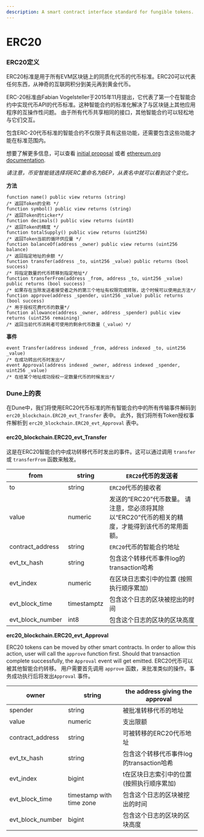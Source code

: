 ```yaml
---
description: A smart contract interface standard for fungible tokens.
---
```


# ERC20

### **ERC20定义**

ERC20标准是用于所有EVM区块链上的同质化代币的代币标准。ERC20可以代表任何东西，从神奇的互联网积分到美元再到黄金代币。

ERC-20标准由Fabian Vogelsteller于2015年11月提出，它代表了第一个在智能合约中实现代币API的代币标准。这种智能合约的标准化解决了与区块链上其他应用程序的互操作性问题。 由于所有代币共享相同的接口，其他智能合约可以轻松地与它们交互。

包含ERC-20代币标准的智能合约不仅限于具有这些功能，还需要包含这些功能才能在标准范围内。

想要了解更多信息，可以查看 [initial proposal](https://eips.ethereum.org/EIPS/eip-20) 或者 [ethereum.org documentation](https://ethereum.org/en/developers/docs/standards/tokens/erc-20).

_请注意，币安智能链选择将ERC重命名为BEP，从表名中就可以看到这个变化。_

**方法**

```solidity
function name() public view returns (string) 
/* 返回Token的全称 */
function symbol() public view returns (string) 
/* 返回Token的ticker*/
function decimals() public view returns (uint8) 
/* 返回Token的精度 */
function totalSupply() public view returns (uint256) 
/* 返回Token当前的循环供应量 */
function balanceOf(address _owner) public view returns (uint256 balance) 
/* 返回指定地址的余额 */ 
function transfer(address _to, uint256 _value) public returns (bool success) 
/* 将指定数量的代币转移到指定地址*/ 
function transferFrom(address _from, address _to, uint256 _value) public returns (bool success) 
/* 如果存在当除发送者接受者之外的第三个地址有权限完成转账，这个时候可以使用此方法*/
function approve(address _spender, uint256 _value) public returns (bool success) 
/* 用于授权花费代币的数量*/
function allowance(address _owner, address _spender) public view returns (uint256 remaining)
/* 返回当前代币消耗者可使用的剩余代币数量（_value）*/
```

**事件**

```solidity
event Transfer(address indexed _from, address indexed _to, uint256 _value)
/* 在成功转出代币时发出*/
event Approval(address indexed _owner, address indexed _spender, uint256 _value)
/* 在给某个地址成功授权一定数量代币的时候发出*/
```

### Dune上的表

在Dune中，我们将使用ERC20代币标准的所有智能合约中的所有传输事件解码到 `erc20_blockchain.ERC20_evt_Transfer` 表中。
此外，我们将所有Token授权事件解析到 `erc20_blockchain.ERC20_evt_Approval` 表中。

#### erc20\_blockchain.ERC20\_evt\_Transfer

这是在ERC20智能合约中成功转移代币时发出的事件。这可以通过调用 `transfer` 或 `transferFrom` 函数来触发。

| from               | string      | `ERC20`代币的发送者                                                                                                                                         |
| ------------------ | ----------- | ---------------------------------------------------------------------------------------------------------------------------------------------------------------------------- |
| to                 | string      | `ERC20`代币的接收者                                                                                                                                              |
| value              | numeric     | 发送的“ERC20”代币数量。 请注意，您必须将其除以“ERC20”代币的相关的精度，才能得到该代币的常用面额。 |
| contract\_address  | string      | `ERC20`代币的智能合约地址                          |
| evt\_tx\_hash      | string      | 包含这个转移代币事件log的transaction哈希                                                                                                                  |
| evt\_index         | numeric     | 在区块日志索引中的位置 (按照执行顺序累加)                                                                                       |
| evt\_block\_time   | timestamptz | 包含这个日志的区块被挖出的时间                                                                                                                    |
| evt\_block\_number | int8        | 包含这个日志的区块的区块高度                                                                                                                    |

**erc20\_blockchain.ERC20\_evt\_Approval**

ERC20 tokens can be moved by other smart contracts. In order to allow this action, user will call the `approve` function first. Should that transaction complete successfully, the `Approval` event will get emitted.
ERC20代币可以被其他智能合约转移。 用户需要首先调用 `approve` 函数，来批准类似的操作。事务成功执行后将发出`Approval` 事件。

| owner              | string                   | the address giving the approval                                                        |
| ------------------ | ------------------------ | -------------------------------------------------------------------------------------- |
| spender            | string                   | 被批准转移代币的地址                                |
| value              | numeric                  | 支出限额
| contract\_address  | string                   | 可被转移的ERC20代币地址
| evt\_tx\_hash      | string                   | 包含这个转移代币事件log的transaction哈希                                                                     
| evt\_index         | bigint                   | t在区块日志索引中的位置 (按照执行顺序累加)   |
| evt\_block\_time   | timestamp with time zone | 包含这个日志的区块被挖出的时间                                     |
| evt\_block\_number | bigint                   | 包含这个日志的区块的区块高度                                             |
